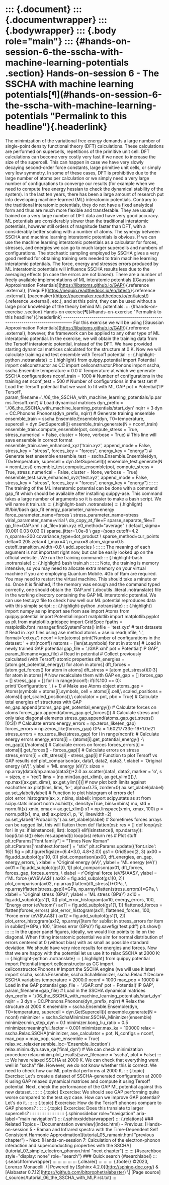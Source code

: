 ::: {.document} ::: {.documentwrapper} ::: {.bodywrapper} ::: {.body
role=\"main\"} :::
{\#hands-on-session-6-the-sscha-with-machine-learning-potentials
.section} Hands-on-session 6 - The SSCHA with machine learning
potentials\[¶\](\#hands-on-session-6-the-sscha-with-machine-learning-potentials
\"Permalink to this headline\"){.headerlink}
============================================================================================================================================================================
The minimization of the variational free energy demands a large number
of single-point density functional theory (DFT) calculations. These
calculations are performed on supercells, repetitions of the primitive
unit cell. DFT calculations can become very costly very fast if we need
to increase the size of the supercell. This can happen in case we have
very slowly decaying second-order force constants, large primitive unit
cells, or simply very low symmetry. In some of these cases, DFT is
prohibitive due to the large number of atoms per calculation or we
simply need a very large number of configurations to converge our
results (for example when we need to compute free energy hessian to
check the dynamical stability of the system). In the last ten years,
there has been a large amount of research put into developing
machine-learned (ML) interatomic potentials. Contrary to the traditional
interatomic potentials, they do not have a fixed analytical form and
thus are much more flexible and transferable. They are usually trained
on a very large number of DFT data and have very good accuracy. ML
potentials are considerably slower than the traditional interatomic
potentials, however still orders of magnitude faster than DFT, with a
considerably better scaling with a number of atoms. The synergy between
SSCHA and machine learning interatomic potentials is obvious. If we can
use the machine learning interatomic potentials as a calculator for
forces, stresses, and energies we can go to much larger supercells and
numbers of configurations. The stochastic sampling employed by SSCHA
gives a very good method for obtaining training sets needed to train
machine learning interatomic potentials. The force, energy and stresses
errors produced by ML interatomic potentials will influence SSCHA
results less due to the averaging effects (in case the errors are not
biased). There are a number of freely available implementations of ML
interatomic potentials (\[Gaussian Approximation
Potentials\](https://libatoms.github.io/GAP/){.reference .external},
\[NequIP\](https://nequip.readthedocs.io/en/latest/){.reference
.external},
\[pacemaker\](https://pacemaker.readthedocs.io/en/latest/){.reference
.external}, etc.), and at this point, they can be used without a large
prior knowledge of the theory behind ML potentials. :::
{\#hands-on-exercise .section} Hands-on
exercise\[¶\](\#hands-on-exercise \"Permalink to this
headline\"){.headerlink}
\-\-\-\-\-\-\-\-\-\-\-\-\-\-\-\-\-\-\-\-\-\-\-\-\-\-\-\-\-\-\-\-\-\-\-\-\-\-\-\-\-\-\-\-\-\-\-\-\-\-\-\-\-\-\-\-\-\-\-\-\-\-\-\-\-\-\-\-\-\-\-\-\-\-\-\-\-\-\-\-\--
For this exercise we will be using \[Gaussian Approximation
Potentials\](https://libatoms.github.io/GAP/){.reference .external},
however, the framework can be applied to any other type of ML
interatomic potential. In the exercise, we will obtain the training data
from the Tersoff interatomic potential, instead of the DFT. We have
provided starting dynamical matrices calculated for the structure at 0
K. Now we will calculate training and test ensemble with Tersoff
potential: ::: {.highlight-python .notranslate} ::: {.highlight} from
quippy.potential import Potential import cellconstructor as CC import
cellconstructor.Phonons import sscha, sscha.Ensemble temperature = 0.0
\# Temperature at which we generate SSCHA configurations nconf_train =
1000 \# Number of configurations in the training set nconf_test = 500 \#
Number of configurations in the test set \# Load the Tersoff potential
that we want to fit with ML GAP pot = Potential(\'IP Tersoff\',
param_filename=\'./06_the_SSCHA_with_machine_learning_potentials/ip.parms.Tersoff.xml\')
\# Load dynamical matrices dyn_prefix =
\'./06_the_SSCHA_with_machine_learning_potentials/start_dyn\' nqirr = 3
dyn = CC.Phonons.Phonons(dyn_prefix, nqirr) \# Generate training
ensemble ensemble_train = sscha.Ensemble.Ensemble(dyn, T0=temperature,
supercell = dyn.GetSupercell()) ensemble_train.generate(N = nconf_train)
ensemble_train.compute_ensemble(pot, compute_stress = True,
stress_numerical = False, cluster = None, verbose = True) \# This line
will save ensemble in correct format
ensemble_train.save_enhanced_xyz(\'train.xyz\', append_mode = False,
stress_key = \"stress\", forces_key = \"forces\", energy_key =
\"energy\") \# Generate test ensemble ensemble_test =
sscha.Ensemble.Ensemble(dyn, T0=temperature, supercell =
dyn.GetSupercell()) ensemble_test.generate(N = nconf_test)
ensemble_test.compute_ensemble(pot, compute_stress = True,
stress_numerical = False, cluster = None, verbose = True)
ensemble_test.save_enhanced_xyz(\'test.xyz\', append_mode = False,
stress_key = \"stress\", forces_key = \"forces\", energy_key =
\"energy\") ::: ::: The training of the ML interatomic potential can be
done with a command gap_fit which should be available after installing
quippy-ase. This command takes a large number of arguments so it is
easier to make a bash script. We will name it train.sh: :::
{.highlight-bash .notranslate} ::: {.highlight} \#!/bin/bash gap_fit
energy_parameter_name=energy force_parameter_name=forces \\
stress_parameter_name=stress virial_parameter_name=virial \\
do_copy_at_file=F sparse_separate_file=T gp_file=GAP.xml \\
at_file=train.xyz e0_method=\"average\" \\ default_sigma={0.001 0.03
0.03 0} sparse_jitter=1.0e-8 \\ gap={soap cutoff=4.2 n_sparse=200
covariance_type=dot_product \\ sparse_method=cur_points delta=0.205
zeta=4 l_max=4 \\ n_max=8 atom_sigma=0.5 cutoff_transition_width=0.8 \\
add_species } ::: ::: The meaning of each argument is not important
right now, but can be easily looked up on the official website . We run
the training command: ::: {.highlight-bash .notranslate} :::
{.highlight} bash train.sh ::: ::: Note, the training is memory
intensive, so you may need to allocate extra memory on your virtual
machine if you are employing Quantum Mobile. 4Gb of Ram are required.
You may need to restart the virtual machine. This should take a minute
or so. Once it is finished, if the memory was enough and the command
typed correctly, one should obtain the \`GAP.xml\`{.docutils .literal
.notranslate} file in the working directory containing the GAP ML
interatomic potential. We can use test.xyz file to check how well our ML
potential reproduces data with this simple script: :::
{.highlight-python .notranslate} ::: {.highlight} import numpy as np
import ase from ase import Atoms from quippy.potential import Potential
import matplotlib import matplotlib.pyplot as plt from
matplotlib.gridspec import GridSpec fpaths =
matplotlib.font_manager.findSystemFonts() infile = \'test.xyz\' \# test
datasets \# Read in .xyz files using ase method atoms =
ase.io.read(infile, \':\', format=\'extxyz\') nconf = len(atoms)
print(\'Number of configurations in the dataset: \' + str(nconf)) natoms
= \[len(at.symbols) for at in atoms\] \# Load in newly trained GAP
potential gap_file = \'./GAP.xml\' pot = Potential(\'IP GAP\',
param_filename=gap_file) \# Read in potential \# Collect previously
calculated (with Tersoff) atomic properties dft_energies =
\[atom.get_potential_energy() for atom in atoms\] dft_forces =
\[atom.get_forces() for atom in atoms\] dft_stress =
\[atom.get_stress()\[0:3\] for atom in atoms\] \# Now recalculate them
with GAP en_gap = \[\] forces_gap = \[\] stress_gap = \[\] for i in
range(nconf): if(i%100 == 0): print(\'Configuration: \', i + 1) \# Make
ase Atoms object atoms_gap = Atoms(symbols = atoms\[i\].symbols, cell =
atoms\[i\].cell,\\ scaled_positions =
atoms\[i\].get_scaled_positions(),\\ calculator = pot, pbc = True) \#
Calculate total energies of structures with GAP
en_gap.append(atoms_gap.get_potential_energy()) \# Calculate forces on
atoms forces_gap.append(atoms_gap.get_forces()) \# Calculate stress and
only take diagonal elements
stress_gap.append(atoms_gap.get_stress()\[0:3\]) \# Calculate errors
energy_errors = np.zeros_like(en_gap) forces_errors =
np.zeros_like(forces_gap) GPa = 1.60217733e-19\*1.0e21 stress_errors =
np.zeros_like(stress_gap) for i in range(nconf): \# Calculate energy
errors energy_errors\[i\] = (atoms\[i\].get_potential_energy() -\\
en_gap\[i\])/natoms\[i\] \# Calculate errors on forces
forces_errors\[i\] = atoms\[i\].get_forces() - forces_gap\[i\] \#
Calculate errors on stress stress_errors\[i\] = dft_stress\[i\] -
stress_gap\[i\] \# Function to plot Tersoff vs GAP results def
plot_comparison(ax, data1, data2, data3, \\ xlabel = \'Original energy
(eV)\', ylabel = \'ML energy (eV)\'): sizes =
np.array(data3/np.amax(data3))\*2.0 ax.scatter(data1, data2, marker =
\'o\', s = sizes, c = \'red\') lims = \[np.min(\[ax.get_xlim(),
ax.get_ylim()\]),\\ np.max(\[ax.get_xlim(), ax.get_ylim()\])\] \# now
plot both limits against eachother ax.plot(lims, lims, \'k-\',
alpha=0.75, zorder=0) ax.set_xlabel(xlabel) ax.set_ylabel(ylabel) \#
Function to plot histogram of errors def plot_error_histogram(ax, x,
nbins, xlabel): import scipy.stats as st from scipy.stats import norm
ax.hist(x, density=True, bins=nbins) mu, std = norm.fit(x) xmin, xmax =
ax.get_xlim() x1 = np.linspace(xmin, xmax, 100) p = norm.pdf(x1, mu,
std) ax.plot(x1, p, \'k\', linewidth=2) ax.set_ylabel(\"Probability\")
ax.set_xlabel(xlabel) \# Sometimes forces arrays can be ragged list,
this will flatten them def flatten(xs): res = \[\] def loop(ys): for i
in ys: if isinstance(i, list): loop(i) elif(isinstance(i, np.ndarray)):
loop(i.tolist()) else: res.append(i) loop(xs) return res \# Plot stuff
plt.rcParams\[\"font.family\"\] = \"Times New Roman\"
plt.rcParams\[\'mathtext.fontset\'\] = \"stix\"
plt.rcParams.update({\'font.size\': 16}) fig =
plt.figure(figsize=(6.4\*3.0, 4.8\*2.0)) gs1 = GridSpec(2, 3) ax00 =
fig.add_subplot(gs1\[0, 0\]) plot_comparison(ax00, dft_energies, en_gap,
energy_errors, \\ xlabel = \'Original energy (eV)\', ylabel = \'ML
energy (eV)\') ax01 = fig.add_subplot(gs1\[0, 1\]) plot_comparison(ax01,
dft_forces, forces_gap, forces_errors, \\ xlabel = r\'Original force
(eV/\$\\AA\$)\', ylabel = r\'ML force (eV/\$\\AA\$)\') ax02 =
fig.add_subplot(gs1\[0, 2\]) plot_comparison(ax02,
np.array(flatten(dft_stress))\*GPa, \\
np.array(flatten(stress_gap))\*GPa,
np.array(flatten(stress_errors))\*GPa, \\ xlabel = \'Original stress
(GPa)\', ylabel = \'ML stress (GPa)\') ax10 = fig.add_subplot(gs1\[1,
0\]) plot_error_histogram(ax10, energy_errors, 100, \'Energy error
(eV/atom)\') ax11 = fig.add_subplot(gs1\[1, 1\]) flattened_forces =
flatten(forces_errors) plot_error_histogram(ax11, flattened_forces, 100,
\'Force error (eV/\$\\AA\$)\') ax12 = fig.add_subplot(gs1\[1, 2\])
plot_error_histogram(ax12, np.array(\[item for sublist in stress_errors
for item in sublist\])\*GPa,\\ 100, \'Stress error (GPa)\')
fig.savefig(\'test.pdf\') plt.show() ::: ::: In the upper panel figures,
ideally, we would like points to lie on the diagonal. When fitting
interatomic potential we aim for normal distribution of errors centered
at 0 (without bias) with as small as possible standard deviation. We
should have very nice results for energies and forces. Now that we are
happy with the potential let us use it to relax SSCHA at 2000 K: :::
{.highlight-python .notranslate} ::: {.highlight} from quippy.potential
import Potential import cellconstructor as CC import
cellconstructor.Phonons \# Import the SSCHA engine (we will use it
later) import sscha, sscha.Ensemble, sscha.SchaMinimizer, sscha.Relax \#
Declare SSCHA variables temperature = 2000.0 nconf = 1000 max_pop =
10000 \# Load in the GAP potential gap_file = \'./GAP.xml\' pot =
Potential(\'IP GAP\', param_filename=gap_file) \# Load in the SSCHA
dynamical matrices dyn_prefix =
\'./06_the_SSCHA_with_machine_learning_potentials/start_dyn\' nqirr = 3
dyn = CC.Phonons.Phonons(dyn_prefix, nqirr) \# Relax the structure at
2000 K ensemble = sscha.Ensemble.Ensemble(dyn, T0=temperature, supercell
= dyn.GetSupercell()) ensemble.generate(N = nconf) minimizer =
sscha.SchaMinimizer.SSCHA_Minimizer(ensemble) minimizer.min_step_dyn =
0.1 minimizer.kong_liu_ratio = 0.5 minimizer.meaningful_factor = 0.001
minimizer.max_ka = 100000 relax = sscha.Relax.SSCHA(minimizer,
ase_calculator = pot, N_configs = nconf, max_pop = max_pop,
save_ensemble = True) relax.vc_relax(ensemble_loc=\'Ensemble_location\')
relax.minim.dyn.save_qe(\'final_dyn\') \# We can check minimization
procedure relax.minim.plot_results(save_filename = \'sscha\', plot =
False) ::: ::: We have relaxed SSCHA at 2000 K. We can check that
everything went well in \"sscha\" file. However, we do not know whether
this is correct. We need to check how our ML potential performs at 2000
K. ::: {.topic} Exercise: Let\'s create a dataset of SSCHA-generated
configuration at 2000 K using GAP relaxed dynamical matrices and compute
it using Tersoff potential. Next, check the performance of the GAP ML
potential against this new dataset. ::: ::: {.topic} Excercise: We
should see GAP performing quite worse compared to the test.xyz case. How
can we improve GAP potential? Let\'s do it. ::: ::: {.topic} Excercise:
How do the Tersoff phonons compare to GAP phonons? ::: ::: {.topic}
Excercise: Does this translate to larger supercells? ::: ::: ::: ::: :::
::: ::: {.sphinxsidebar role=\"navigation\" aria-label=\"main
navigation\"} ::: {.sphinxsidebarwrapper} ::: {.relations} \#\#\#
Related Topics - \[Documentation overview\](index.html) - Previous:
\[Hands-on-session 5 - Raman and Infrared spectra with the
Time-Dependent Self Consistent Harmonic
Approximation\](tutorial_05_ramanir.html \"previous chapter\") - Next:
\[Hands-on-session 7: Calculation of the electron-phonon interaction and
superconducting properties with the
SSCHA\](tutorial_07_simple_electron_phonon.html \"next chapter\") :::
::: {\#searchbox style=\"display: none\" role=\"search\"} \#\#\# Quick
search {\#searchlabel} ::: {.searchformwrapper} ::: ::: ::: ::: :::
{.clearer} ::: ::: ::: {.footer} ©2023, Lorenzo Monacelli. \\\| Powered
by \[Sphinx 4.2.0\](http://sphinx-doc.org/) & \[Alabaster
0.7.12\](https://github.com/bitprophet/alabaster) \\\| \[Page
source\](\_sources/tutorial_06_the_SSCHA_with_MLP.rst.txt) :::
